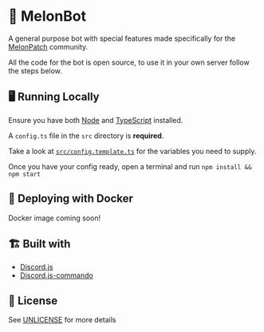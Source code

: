 # 🍉 MelonBot

A general purpose bot with special features made specifically for the [MelonPatch](https://melonpatch.gg) community.

All the code for the bot is open source, to use it in your own server follow the steps below.

## 🖥 Running Locally

Ensure you have both [Node](https://nodejs.org) and [TypeScript](https://www.typescriptlang.org/index.html) installed.

A `config.ts` file in the `src` directory is **required**.

Take a look at [`src/config.template.ts`](src/config.template.ts) for the variables you need to supply.

Once you have your config ready, open a terminal and run `npm install && npm start`

## 🐳 Deploying with Docker

Docker image coming soon!

## 🏗 Built with

* [Discord.js](https://discord.js.org)
* [Discord.js-commando](https://github.com/discordjs/Commando)

## 📜 License

See [UNLICENSE](UNLICENSE) for more details
